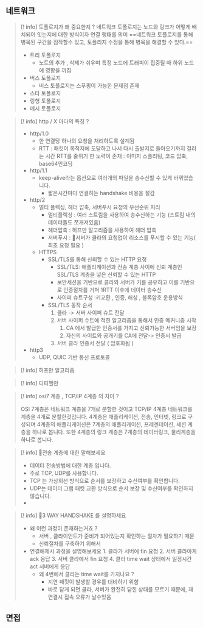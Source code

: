 ## 네트워크

>[! info] 토폴로지가 왜 중요한지 ?
> 네트워크 토폴로지는 노드와 링크가 어떻게 배치되어 잇는지에 대한 방식이자 연결 행태를 의미
> ==네트워크 토폴로지를 통해 병목된 구간을 짐작할수 있고, 토폴리지 수정을 통해 병목을 해결할 수 있다.==
> - 트리 토폴로지 
> 	- 노트의 추가 , 삭제가 쉬우며 특정 노드에 트래피이 집중될 때 하위 노드에 영향을 끼침
> - 버스 토폴로지 
> 	- 버스 토폴로지는 스푸핑이 가능한 문제점 존재 
> - 스타 토폴로지
> - 링형 토폴로지
> - 메시 토폴로지


>[! info] http / X  마다의 특징 ?
>- http/1.0
>	- 한 연결당 하나의 요청을 처리하도록 설계됨
>	- RTT : 패킷이 목적지에 도달하고 나서 다시 출발지로 돌아오기까지 걸리는 시간
>	  RTT를 줄위기 한 노력이 존재 : 이미지 스플리팅, 코드 압축, base64인코딩
>- http/1.1
>	- keep-alive라는 옵션으로 여러개의 파일을 송수신할 수 있게 바뀌었습니다.
>		- 짧은시간마다 연결하는  handshake 비용을 절감
>- http/2
>	- 멀티 플렉싱, 헤더 압축, 서버푸시 요청의 우선순위 처리 
>		- 멀티플렉싱 : 여러 스트림을 사용하여 송수신하는 기능 (스트림 내의 데이터들도 쪼개져있음)
>		- 헤더압축 : 허프만 알고리즘을 사용하여 헤더 압축
>		- 서버푸시 : 서버가 클라의 요청없이 리소스를 푸시할 수 있는 기능( 최초 요청 필요 )
>	- HTTPS 
>		- SSL/TLS를 통해 신뢰할 수 있는 HTTP 요청
>			- SSL/TLS: 애플리케이션과 전송 계층 사이에 신뢰 계층인 SSL/TLS 계층을 넣은 신뢰할 수 있는 HTTP
>			- 보안세션을 기반으로 클라와 서버가 키를 공유하고 이를 기반으로 인증절차를 거쳐 1RTT 이후에 데이터 송수신
>			- 사이퍼 슈트구성 :키교환 , 인증, 해싱 , 블록암호 운용방식
>		- SSL/TLS 동작 순서
>			1. 클라 -> 서버 사이퍼 슈트 전달
>			2. 서버 사이퍼 슈트에 적힌 알고리즘을 통해서 인증 메커니즘 시작 
>				1. CA 에서 발급한 인증서를 가지고 신뢰가능한 서버임을 보장
>				2. 자신의 사이트와 공개키를 CA에 전달-> 인증서 발급 
>			3. 서버 클라 인증서 전달 ( 암호화됨 )
>- http3
>	- UDP, QUIC 기반  통신 프로토콜 


> [! info] 허프만 알고리즘

> [! info] 디피헬만

> [! info] osi7 계층 ,  TCP/IP 4계층 의 차이  ?
> 
> OSI 7계층은  네트워크 계층을 7개로 분할한 것이고 
> TCP/IP 4계층 네트워크를 계층을 4개로 분할한것입니다. 
> 4계층은 애플리케이션, 전송, 인터넷, 링크로 구성되며
> 4계층의 애플리케이션은 7계층의 애플리케이션, 프레젠테이션, 세션 계층을 하나로 봅니다. 
> 또한 4계층의 링크 계층은 7계층의 데이터링크, 물리계층을 하나로 봅니다. 


>[! info] 전송 계층에 대한 말해보세요
>	- 데이터 전송방법에 대한 계층 입니다.
>	- 주로 TCP, UDP를 사용합니다.
>	- TCP 는 가상회선 방식으로 순서를 보장하고 수신여부를 확인합니다.
>	- UDP는 데이터 그램 패킷 교환 방식으로 순서 보장 및 수신여부를 확인하지 않습니다.
>	- 

> [! info] 3 WAY HANDSHAKE 를 설명하세요
>  -  왜 이런 과정이 존재하는거죠 ? 
> 		- 서버 , 클라이언트가 준비가 되어있는지 확인하는 절차가 필요하기 때문
> 		- 신뢰절차를 구축하기 위해서 
> - 연결해제시 과정을 설명해보세요 
> 		1. 클라가 서버에 fin 요청 
> 		2. 서버 클라아게 ack 응답
> 		3. 서버 클라에서 fin 요청
> 		4. 클라 time wait 상태에서 일정시간 act 서버에게 응답 
> 	- 왜 4번에서 클라는 time wait를 가지나요 ? 
> 		- 지연 패킷이 발생할 경우를 대비하기 위함
> 		- 바로 닫게 되면 클라, 서버가 완전히 닫힌 상태를 모르기 때문에, 재연결시 접속 오류가 날수있음




## 면접